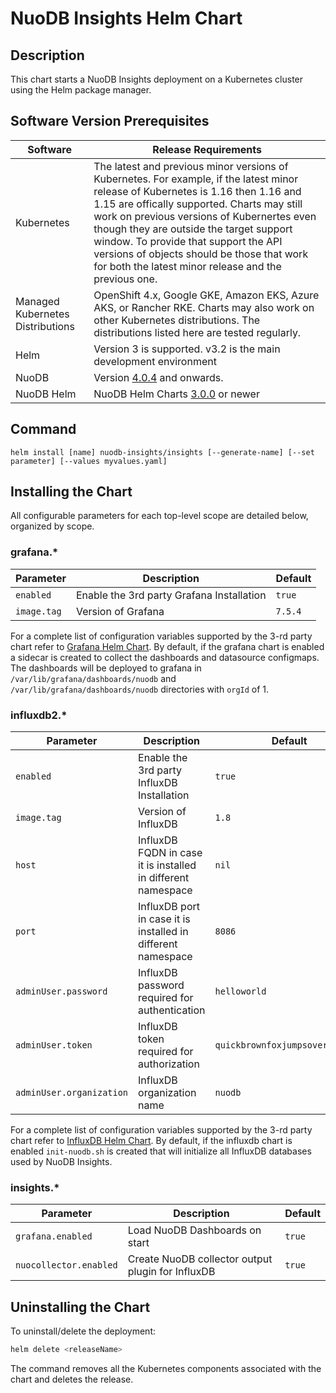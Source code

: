 # NuoDB Insights Helm Chart

## Description

This chart starts a NuoDB Insights deployment on a Kubernetes cluster using the Helm package manager.

## Software Version Prerequisites

| Software   | Release Requirements                           | 
|------------|------------------------------------------------|
| Kubernetes |  The latest and previous minor versions of Kubernetes. For example, if the latest minor release of Kubernetes is 1.16 then 1.16 and 1.15 are offically supported. Charts may still work on previous versions of Kubernertes even though they are outside the target support window. To provide that support the API versions of objects should be those that work for both the latest minor release and the previous one.|
| Managed Kubernetes Distributions |  OpenShift 4.x, Google GKE, Amazon EKS, Azure AKS, or Rancher RKE. Charts may also work on other Kubernetes distributions. The distributions listed here are tested regularly. |
| Helm       |  Version 3 is supported. v3.2 is the main development environment   |
| NuoDB      |  Version [4.0.4](https://hub.docker.com/r/nuodb/nuodb-ce/tags) and onwards. |
| NuoDB Helm | NuoDB Helm Charts [3.0.0](https://github.com/nuodb/nuodb-helm-charts) or newer |

## Command

```
helm install [name] nuodb-insights/insights [--generate-name] [--set parameter] [--values myvalues.yaml]
```

## Installing the Chart

All configurable parameters for each top-level scope are detailed below, organized by scope.

### grafana.*

| Parameter | Description | Default |
| ----- | ----------- | ------ |
| `enabled` | Enable the 3rd party Grafana Installation | `true` |
| `image.tag` | Version of Grafana | `7.5.4` |

For a complete list of configuration variables supported by the 3-rd party chart refer to [Grafana Helm Chart](https://github.com/grafana/helm-charts/tree/main/charts/grafana).
By default, if the grafana chart is enabled a sidecar is created to collect the dashboards and datasource configmaps.
The dashboards will be deployed to grafana in `/var/lib/grafana/dashboards/nuodb` and `/var/lib/grafana/dashboards/nuodb` directories with `orgId` of 1.

### influxdb2.*

| Parameter | Description | Default |
| ----- | ----------- | ------ |
| `enabled` | Enable the 3rd party InfluxDB Installation | `true` |
| `image.tag` | Version of InfluxDB | `1.8` |
| `host` | InfluxDB FQDN in case it is installed in different namespace | `nil` |
| `port` | InfluxDB port in case it is installed in different namespace | `8086` |
| `adminUser.password` | InfluxDB password required for authentication | `helloworld`
| `adminUser.token` | InfluxDB token required for authorization| `quickbrownfoxjumpsoverlazydog`
| `adminUser.organization` | InfluxDB organization name| `nuodb`

For a complete list of configuration variables supported by the 3-rd party chart refer to [InfluxDB Helm Chart](https://github.com/influxdata/helm-charts/tree/master/charts/influxdb).
By default, if the influxdb chart is enabled `init-nuodb.sh` is created that will initialize all InfluxDB databases used by NuoDB Insights.

### insights.*

| Parameter | Description | Default |
| ----- | ----------- | ------ |
| `grafana.enabled` | Load NuoDB Dashboards on start | `true` |
| `nuocollector.enabled` | Create NuoDB collector output plugin for InfluxDB | `true` |


## Uninstalling the Chart

To uninstall/delete the deployment:

```bash
helm delete <releaseName>
```

The command removes all the Kubernetes components associated with the chart and deletes the release.
